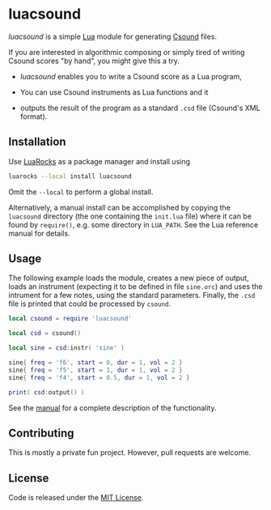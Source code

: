 # luacsound

*luacsound* is a simple [Lua](http://www.lua.org/) module for generating
[Csound](http://csound.github.io/) files.

If you are interested in algorithmic composing or simply tired of writing Csound
scores "by hand", you might give this a try.

  - *luacsound* enables you to write a Csound score as a Lua program,

  - You can use Csound instruments as Lua functions and it

  - outputs the result of the program as a standard `.csd` file (Csound's XML
    format).

## Installation

Use [LuaRocks](https://luarocks.org/) as a package manager and install using

```sh
luarocks --local install luacsound
```

Omit the `--local` to perform a global install.

Alternatively, a manual install can be accomplished by copying the `luacsound`
directory (the one containing the `init.lua` file) where it can be found by
`require()`, e.g. some directory in `LUA_PATH`. See the Lua reference manual for
details.

## Usage

The following example loads the module, creates a new piece of output, loads an
instrument (expecting it to be defined in file `sine.orc`) and uses the intrument
for a few notes, using the standard parameters. Finally, the `.csd` file is printed
that could be processed by `csound`.

```lua
local csound = require 'luacsound'

local csd = csound()

local sine = csd:instr( 'sine' )

sine{ freq = 'f6', start = 0, dur = 1, vol = 2 }
sine{ freq = 'f5', start = 1, dur = 1, vol = 2 }
sine{ freq = 'f4', start = 0.5, dur = 1, vol = 2 }

print( csd:output() )
```

See the [manual](https://mkluwe.github.io/luacsound/) for a complete description
of the functionality.

## Contributing

This is mostly a private fun project. However, pull requests are welcome.

## License

Code is released under the [MIT License](LICENSE).
